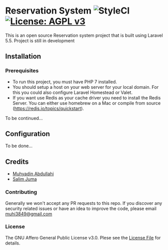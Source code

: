 # Reservation System ![StyleCI](https://github.styleci.io/repos/138739840/shield?branch=master) [![License: AGPL v3](https://img.shields.io/badge/License-AGPL%20v3-blue.svg)](https://www.gnu.org/licenses/agpl-3.0)
This is an open source Reservation system project that is built using Laravel 5.5. Project is still in development

## Installation

### Prerequisites

* To run this project, you must have PHP 7 installed.
* You should setup a host on your web server for your local domain. For this you could also configure Laravel Homestead or Valet. 
* If you want use Redis as your cache driver you need to install the Redis Server. You can either use homebrew on a Mac or compile from source (https://redis.io/topics/quickstart). 

To be continued...

## Configuration

To be done...

## Credits

- [Muhyadin Abdullahi](https://github.com/M-Abdullahi)
- [Salim Juma](https://github.com/JStoreInTheHills)

### Contributing
Generally we won't accept any PR requests to this repo. If you discover any security related issues or have an idea to improve the code,  please email [muhi3849@gmail.com](muhi3849@gmail.com)

### License
The GNU Affero General Public License v3.0. Plese see the [License File](LICENSE) for details.